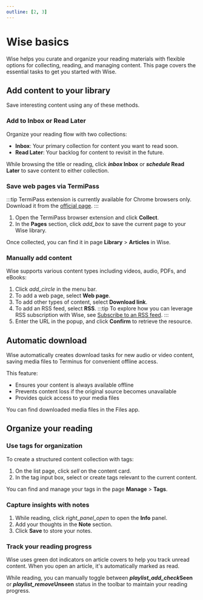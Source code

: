 ```yaml
---
outline: [2, 3]
---
```


# Wise basics

Wise helps you curate and organize your reading materials with flexible options for collecting, reading, and managing content. This page covers the essential tasks to get you started with Wise.

## Add content to your library
Save interesting content using any of these methods.

### Add to Inbox or Read Later
Organize your reading flow with two collections:

* **Inbox**: Your primary collection for content you want to read soon.
* **Read Later**: Your backlog for content to revisit in the future.

While browsing the title or reading, click **<i class="material-symbols-outlined">inbox</i> Inbox** or **<i class="material-symbols-outlined">schedule</i> Read Later** to save content to either collection.
### Save web pages via TermiPass
:::tip
TermiPass extension is currently available for Chrome browsers only. Download it from the [official page](https://www.jointerminus.com/termipass).
:::

1. Open the TermiPass browser extension and click **Collect**.
2. In the **Pages** section, click <i class="material-symbols-outlined">add_box</i> to save the current page to your Wise library.

Once collected, you can find it in page **Library** > **Articles** in Wise.
### Manually add content
Wise supports various content types including videos, audio, PDFs, and eBooks:

1. Click <i class="material-symbols-outlined">add_circle</i> in the menu bar.
2. To add a web page, select **Web page**.
3. To add other types of content, select **Download link**.
4. To add an RSS feed, select **RSS**.
    :::tip
    To explore how you can leverage RSS subscription with Wise, see [Subscribe to an RSS feed](./subscribe).
    :::
5. Enter the URL in the popup, and click **Confirm** to retrieve the resource.

## Automatic download
Wise automatically creates download tasks for new audio or video content, saving media files to Terminus for convenient offline access.

This feature:

* Ensures your content is always available offline
* Prevents content loss if the original source becomes unavailable
* Provides quick access to your media files

You can find downloaded media files in the Files app.
## Organize your reading

### Use tags for organization
To create a structured content collection with tags:

1. On the list page, click <i class="material-symbols-outlined" style="font-variation-settings: 'wght' 200;">sell</i> on the content card.
2. In the tag input box, select or create tags relevant to the current content.

You can find and manage your tags in the page **Manage** > **Tags**.

### Capture insights with notes
1. While reading, click <i class="material-symbols-outlined" style="font-variation-settings: 'wght' 200;">right_panel_open</i> to open the **Info** panel.
2. Add your thoughts in the **Note** section.
3. Click **Save** to store your notes.

### Track your reading progress
Wise uses green dot indicators on article covers to help you track unread content. When you open an article, it's automatically marked as read.

While reading, you can manually toggle between **<i class="material-symbols-outlined">playlist_add_check</i>Seen** or **<i class="material-symbols-outlined">playlist_remove</i>Unseen** status in the toolbar to maintain your reading progress.